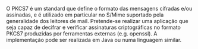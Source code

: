O PKCS7 é um standard que define o formato das mensagens cifradas e/ou assinadas, e é utilizado em particular no S/Mime suportado pela generalidade dos leitores de mail. Pretende-se realizar uma aplicação que seja capaz de decifrar e verificar assinaturas criptográficas no formato PKCS7 produzidas por ferramentas externas (e.g. openssl). A implementação pode ser realizada em Java ou numa linguagem similar.